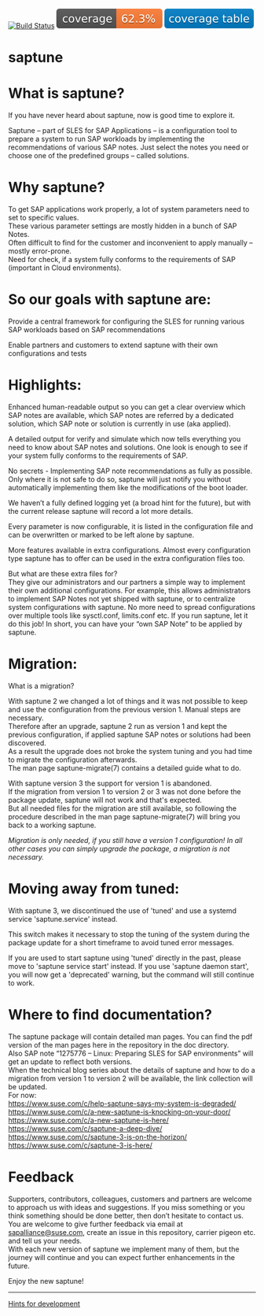 
[![Build Status](https://github.com/SUSE/saptune/actions/workflows/saptune-ut.yml/badge.svg)](https://github.com/SUSE/saptune/actions/workflows/saptune-ut.yml/badge.svg)
[![Test Coverage](https://github.com/SUSE/saptune/blob/cover/badge_cov.svg?branch=cover)](https://github.com/SUSE/saptune/blob/cover/badge_cov.svg?branch=cover)
[![Test Table](https://github.com/SUSE/saptune/blob/cover/coverage_table.svg?branch=cover)](https://github.com/SUSE/saptune/blob/cover/coverage_table.md?branch=cover)


# saptune

# What is saptune?

If you have never heard about saptune, now is good time to explore it.

Saptune – part of SLES for SAP Applications – is a configuration tool to prepare a system to run SAP workloads by implementing the recommendations of various SAP notes. Just select the notes you need or choose one of the predefined groups – called solutions.

# Why saptune?

To get SAP applications work properly, a lot of system parameters need to set to specific values.\
These various parameter settings are mostly hidden in a bunch of SAP Notes.\
Often difficult to find for the customer and inconvenient to apply manually – mostly error-prone.\
Need for check, if a system fully conforms to the requirements of SAP (important in Cloud environments).

# So our goals with saptune are:

Provide a central framework for configuring the SLES for running various SAP workloads based on SAP recommendations

Enable partners and customers to extend saptune with their own configurations and tests


# Highlights:

Enhanced human-readable output so you can get a clear overview which SAP notes are available, which SAP notes are referred by a dedicated solution, which SAP note or solution is currently in use (aka applied).

A detailed output for verify and simulate which now tells everything you need to know about SAP notes and solutions.
One look is enough to see if your system fully conforms to the requirements of SAP.

No secrets - Implementing SAP note recommendations as fully as possible. Only where it is not safe to do so, saptune will just notify you without automatically implementing them like the modifications of the boot loader.

We haven’t a fully defined logging yet (a broad hint for the future), but with the current release saptune will record a lot more details.

Every parameter is now configurable, it is listed in the configuration file and can be overwritten or marked to be left alone by saptune.

More features available in extra configurations. Almost every configuration type saptune has to offer can be used in the extra configuration files too.

But what are these extra files for?\
They give our administrators and our partners a simple way to implement their own additional configurations. For example, this allows administrators to implement SAP Notes not yet shipped with saptune, or to centralize system configurations with saptune. No more need to spread configurations over multiple tools like sysctl.conf, limits.conf etc. If you run saptune, let it do this job! In short, you can have your “own SAP Note” to be applied by saptune.


# Migration:

What is a migration?

With saptune 2 we changed a lot of things and it was not possible to keep and use the configuration from the previous version 1. Manual steps are necessary.\
Therefore after an upgrade, saptune 2 run as version 1 and kept the previous configuration, if applied saptune SAP notes or solutions had been discovered.\
As a result the upgrade does not broke the system tuning and you had time to migrate the configuration afterwards.\
The man page saptune-migrate(7) contains a detailed guide what to do.

With saptune version 3 the support for version 1 is abandoned.\
If the migration from version 1 to version 2 or 3 was not done before the package update, saptune will not work and that's expected.\
But all needed files for the migration are still available, so following the procedure described in the man page saptune-migrate(7) will bring you back to a working saptune.

*Migration is only needed, if you still have a version 1 configuration! In all other cases you can simply upgrade the package, a migration is not necessary.*


# Moving away from tuned:

With saptune 3, we discontinued the use of 'tuned' and use a systemd service 'saptune.service' instead.

This switch makes it necessary to stop the tuning of the system during the package update for a short timeframe to avoid tuned error messages.

If you are used to start saptune using 'tuned' directly in the past, please move to 'saptune service start' instead.
If you use 'saptune daemon start', you will now get a 'deprecated' warning, but the command will still continue to work.


# Where to find documentation?

The saptune package will contain detailed man pages. You can find the pdf version of the man pages here in the repository in the doc directory.\
Also SAP note “1275776 – Linux: Preparing SLES for SAP environments” will get an update to reflect both versions.\
When the technical blog series about the details of saptune and how to do a migration from version 1 to version 2 will be available, the link collection will be updated.\
For now:\
<https://www.suse.com/c/help-saptune-says-my-system-is-degraded/>\
<https://www.suse.com/c/a-new-saptune-is-knocking-on-your-door/>\
<https://www.suse.com/c/a-new-saptune-is-here/>\
<https://www.suse.com/c/saptune-a-deep-dive/>\
<https://www.suse.com/c/saptune-3-is-on-the-horizon/>\
<https://www.suse.com/c/saptune-3-is-here/>


# Feedback

Supporters, contributors, colleagues, customers and partners are welcome to approach us with ideas and suggestions. If you miss something or you think something should be done better, then don’t hesitate to contact us. You are welcome to give further feedback via email at sapalliance@suse.com, create an issue in this repository, carrier pigeon etc. and tell us your needs.\
With each new version of saptune we implement many of them, but the journey will continue and you can expect further enhancements in the future.


Enjoy the new saptune!

---

[Hints for development](development.md)

